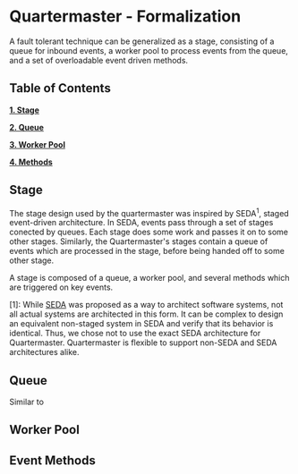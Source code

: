 # Quartermaster - Formalization

A fault tolerant technique can be generalized as a stage, consisting of a queue for inbound events, a worker pool to process events from the queue, and a set of overloadable event driven methods.

## Table of Contents

**[1. Stage](#Stage)**

**[2. Queue](#Queue)**

**[3. Worker Pool](#Worker-Pool)**

**[4. Methods](#Event-Methods)**

## Stage

The stage design used by the quartermaster was inspired by SEDA<sup id="seda">1</sup>, staged event-driven architecture. In SEDA, events pass through a set of stages conected by queues. Each stage does some work and passes it on to some other stages. Similarly, the Quartermaster's stages contain a queue of events which are processed in the stage, before being handed off to some other stage.

A stage is composed of a queue, a worker pool, and several methods which are triggered on key events.

[1]: While [SEDA](http://www.sosp.org/2001/papers/welsh.pdf) was proposed as a way to architect software systems, not all actual systems are architected in this form. It can be complex to design an equivalent non-staged system in SEDA and verify that its behavior is identical. Thus, we chose not to use the exact SEDA architecture for Quartermaster. Quartermaster is flexible to support non-SEDA and SEDA architectures alike.

## Queue

Similar to

## Worker Pool

## Event Methods
